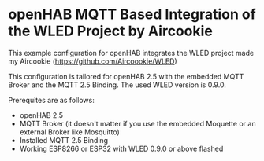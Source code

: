 # openHAB MQTT Based Integration of the WLED Project by Aircookie

This example configuration for openHAB integrates the WLED project made my Aircookie (https://github.com/Aircoookie/WLED)

This configuration is tailored for openHAB 2.5 with the embedded MQTT Broker and the MQTT 2.5 Binding. The used WLED version is 0.9.0.

Prerequites are as follows:
- openHAB 2.5
- MQTT Broker (it doesn't matter if you use the embedded Moquette or an external Broker like Mosquitto)
- Installed MQTT 2.5 Binding
- Working ESP8266 or ESP32 with WLED 0.9.0 or above flashed